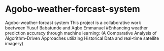 
# Agobo-weather-forcast-system
Agobo-weather-forcast system
This project is a collaborative work beetween Yusuf Babatunde and Agbo Emmanuel 
#Enhancing weather prediction accuracy through machine learning: (A Comparative Analysis of Algorithm-Driven Approaches utilizing Historical Data and real-time satellite imagery)
